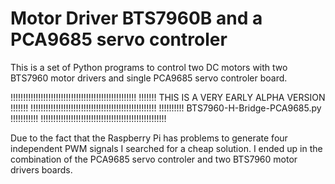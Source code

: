 # Motor Driver BTS7960B and a PCA9685 servo controler
This is a set of Python programs to control two DC motors with two BTS7960 motor drivers and single PCA9685 servo controler board.

!!!!!!!!!!!!!!!!!!!!!!!!!!!!!!!!!!!!!!!!!!!!!!!!!!
!!!!!!! THIS IS A VERY EARLY ALPHA VERSION !!!!!!!
!!!!!!!!!!!!!!!!!!!!!!!!!!!!!!!!!!!!!!!!!!!!!!!!!!
!!!!!!!!!! BTS7960-H-Bridge-PCA9685.py !!!!!!!!!!!
!!!!!!!!!!!!!!!!!!!!!!!!!!!!!!!!!!!!!!!!!!!!!!!!!!

Due to the fact that the Raspberry Pi has problems to generate four independent PWM signals I searched for a cheap solution.
I ended up in the combination of the PCA9685 servo controler and two BTS7960 motor drivers boards.
